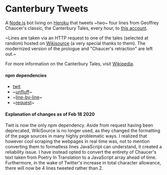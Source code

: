 # Canterbury Tweets

A [Node.js](https://github.com/nodejs/node) bot living on [Heroku](http://heroku.com) that tweets ~two~ four lines from Geoffrey Chaucer's classic, the Canterbury Tales, every hour, to [this account](http://twitter.com/canterburytwts).

~Lines are taken via an HTTP request to one of the tales (selected at random) hosted on [Wikisource](https://en.wikisource.org/wiki/The_Canterbury_Tales) (a very special thanks to them). The modernized version of the prologue and "Chaucer's retraction" are left out.~

For more information on the Canterbury Tales, visit [Wikipedia](https://en.wikipedia.org/wiki/Canterbury_tales).

#### npm dependencies
* [twit](https://github.com/ttezel/twit)
* ~[unfluff](https://github.com/ageitgey/node-unfluff)~
* ~[line-by-line](https://github.com/Osterjour/line-by-line)~
* ~[request](https://github.com/request/request)~

#### Explanation of changes as of Feb 18 2020
Twit is now the only npm dependency. Aside from request having been deprecated, WikiSource is no longer used, as they changed the formatting of the page sources in many highly problematic ways. I realized that however cool scraping the webpages in real time was, not to mention converting them to formatless lines JavaScript can understand, it created a reliability issue. I have instead opted to convert the entirety of Chaucer's text taken from Poetry In Translation to a JavaScript array ahead of time. Furthermore, in the wake of Twitter's increase in total character allowance, there will now be 4 lines tweeted rather than 2.

